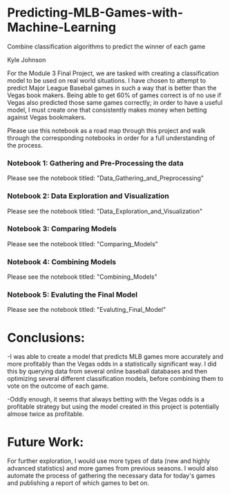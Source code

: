 # Predicting-MLB-Games-with-Machine-Learning
Combine classification algorithms to predict the winner of each game

Kyle Johnson

For the Module 3 Final Project, we are tasked with creating a classification model to be used on real world situations. I have chosen to attempt to predict Major League Basebal games in such a way that is better than the Vegas book makers. Being able to get 60% of games correct is of no use if Vegas also predicted those same games correctly; in order to have a useful model, I must create one that consistently makes money when betting against Vegas bookmakers.

Please use this notebook as a road map through this project and walk through the corresponding notebooks in order for a full understanding of the process.

### Notebook 1: Gathering and Pre-Processing the data
Please see the notebook titled: "Data_Gathering_and_Preprocessing"

### Notebook 2: Data Exploration and Visualization
Please see the notebook titled: "Data_Exploration_and_Visualization"

### Notebook 3: Comparing Models
Please see the notebook titled: "Comparing_Models"

### Notebook 4: Combining Models
Please see the notebook titled: "Combining_Models"

### Notebook 5: Evaluting the Final Model
Please see the notebook titled: "Evaluting_Final_Model"

# Conclusions:
-I was able to create a model that predicts MLB games more accurately and more profitably than the Vegas odds in a statistically significant way. I did this by querying data from several online baseball databases and then optimizing several different classification models, before combining them to vote on the outcome of each game.

-Oddly enough, it seems that always betting with the Vegas odds is a profitable strategy but using the model created in this project is potentially almose twice as profitable.
# Future Work:
For further exploration, I would use more types of data (new and highly advanced statistics) and more games from previous seasons. I would also automate the process of gathering the necessary data for today's games and publishing a report of which games to bet on.
